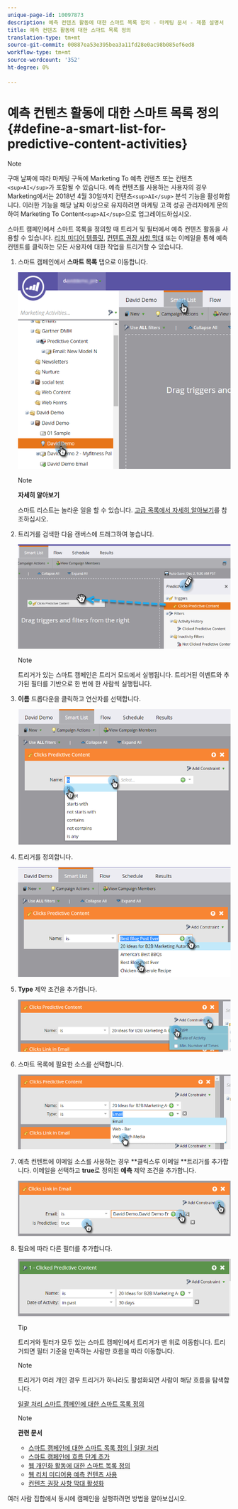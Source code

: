 ```yaml
---
unique-page-id: 10097873
description: 예측 컨텐츠 활동에 대한 스마트 목록 정의 - 마케팅 문서 - 제품 설명서
title: 예측 컨텐츠 활동에 대한 스마트 목록 정의
translation-type: tm+mt
source-git-commit: 00887ea53e395bea3a11fd28e0ac98b085ef6ed8
workflow-type: tm+mt
source-wordcount: '352'
ht-degree: 0%

---
```



# 예측 컨텐츠 활동에 대한 스마트 목록 정의 {#define-a-smart-list-for-predictive-content-activities}

>[!NOTE]
>
>구매 날짜에 따라 마케팅 구독에 Marketing To 예측 컨텐츠 또는 컨텐츠`<sup>AI</sup>`가 포함될 수 있습니다. 예측 컨텐츠를 사용하는 사용자의 경우 Marketing에서는 2018년 4월 30일까지 컨텐츠`<sup>AI</sup>` 분석 기능을 활성화합니다. 이러한 기능을 해당 날짜 이상으로 유지하려면 마케팅 고객 성공 관리자에게 문의하여 Marketing To Content`<sup>AI</sup>`으로 업그레이드하십시오.

스마트 캠페인에서 스마트 목록을 정의할 때 트리거 및 필터에서 예측 컨텐츠 활동을 사용할 수 있습니다. [리치 미디어 템플릿](enabling-predictive-content/enable-predictive-content-for-web-rich-media.md), [컨텐트 권장 사항 막대](enabling-predictive-content/enable-the-content-recommendation-bar.md) 또는 이메일을 통해 예측 컨텐트를 클릭하는 모든 사용자에 대한 작업을 트리거할 수 있습니다.

1. 스마트 캠페인에서 **스마트 목록** 탭으로 이동합니다.

   ![](assets/smart-list-1.png)

   >[!NOTE]
   >
   >**자세히 알아보기**
   >
   >
   >스마트 리스트는 놀라운 일을 할 수 있습니다. [고급 목록에서 자세히 알아보기](../../product-docs/core-marketo-concepts/smart-campaigns/understanding-smart-campaigns.md)를 참조하십시오.

1. 트리거를 검색한 다음 캔버스에 드래그하여 놓습니다.

   ![](assets/smart-list-drag-trigger-hands.png)

   >[!NOTE]
   >
   >트리거가 있는 스마트 캠페인은 트리거 모드에서 실행됩니다. 트리거된 이벤트와 추가된 필터를 기반으로 한 번에 한 사람씩 실행됩니다.

1. **이름** 드롭다운을 클릭하고 연산자를 선택합니다.

   ![](assets/smart-list-dropdown-hands.png)

1. 트리거를 정의합니다.

   ![](assets/smart-lislt-select-content-hands.png)

1. **Type** 제약 조건을 추가합니다.

   ![](assets/clicks-predictive-content-add-constraint-hands.png)

1. 스마트 목록에 필요한 소스를 선택합니다.

   ![](assets/pc-add-constraint.png)

1. 예측 컨텐트에 이메일 소스를 사용하는 경우 **클릭스루 이메일 **트리거를 추가합니다. 이메일을 선택하고 **true**&#x200B;로 정의된 **예측** 제약 조건을 추가합니다.

   ![](assets/clicks-link-in-email-trigger-hands.png)

1. 필요에 따라 다른 필터를 추가합니다.

   ![](assets/clicked-predictive-content-filter.png)

   >[!TIP]
   >
   >트리거와 필터가 모두 있는 스마트 캠페인에서 트리거가 맨 위로 이동합니다. 트리거되면 필터 기준을 만족하는 사람만 흐름을 따라 이동합니다.

   >[!NOTE]
   >
   >트리거가 여러 개인 경우 트리거가 하나라도 활성화되면 사람이 해당 흐름을 탐색합니다.

   [일괄 처리 스마트 캠페인에 대한 스마트 목록 정의](../../product-docs/core-marketo-concepts/smart-campaigns/creating-a-smart-campaign/define-smart-list-for-smart-campaign-batch.md)

   >[!NOTE]
   >
   >**관련 문서**
   >
   >    
   >    
   >    * [스마트 캠페인에 대한 스마트 목록 정의 | 일괄 처리](../../product-docs/core-marketo-concepts/smart-campaigns/creating-a-smart-campaign/define-smart-list-for-smart-campaign-batch.md)
   >    * [스마트 캠페인에 흐름 단계 추가](../../product-docs/core-marketo-concepts/smart-campaigns/flow-actions/add-a-flow-step-to-a-smart-campaign.md)
   >    * [웹 개인화 활동에 대한 스마트 목록 정의](../../product-docs/web-personalization/working-with-web-campaigns/define-a-smart-list-for-web-personalization-activities.md)
   >    * [웹 리치 미디어용 예측 컨텐츠 사용](enabling-predictive-content/enable-predictive-content-for-web-rich-media.md)
   >    * [컨텐츠 권장 사항 막대 활성화](enabling-predictive-content/enable-the-content-recommendation-bar.md)


여러 사람 집합에서 동시에 캠페인을 실행하려면 방법을 알아보십시오.